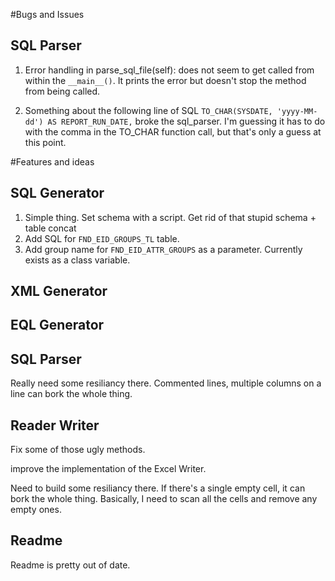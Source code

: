 #Bugs and Issues

## SQL Parser
1. Error handling in parse_sql_file(self): does not seem to get called from within the `__main__()`. It prints the error but doesn't stop the method from being called.

2. Something about the following line of SQL `TO_CHAR(SYSDATE, 'yyyy-MM-dd') AS REPORT_RUN_DATE,` broke the sql_parser. I'm guessing it has to do with the comma in the TO_CHAR function call, but that's only a guess at this point.


#Features and ideas 

## SQL Generator
1. Simple thing. Set schema with a script. Get rid of that stupid schema + table concat
2. Add SQL for `FND_EID_GROUPS_TL` table.
3. Add group name for `FND_EID_ATTR_GROUPS` as a parameter. Currently exists as a class variable.


## XML Generator



## EQL Generator


## SQL Parser
Really need some resiliancy there. Commented lines, multiple columns on a line can bork the whole thing.

## Reader Writer
Fix some of those ugly methods.

improve the implementation of the Excel Writer.

Need to build some resiliancy there. If there's a single empty cell, it can bork the whole thing. Basically, I need to scan all the cells and remove any empty ones.

## Readme
Readme is pretty out of date.